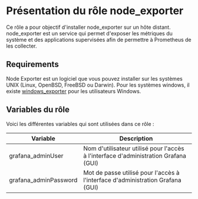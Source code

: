 Présentation du rôle node_exporter
=========

Ce rôle a pour objectif d'installer node_exporter sur un hôte distant. 
node_exporter est un service qui permet d'exposer les métriques du système et des applications supervisées afin de permettre à Prometheus de les collecter.

Requirements
------------

Node Exporter est un logiciel que vous pouvez installer sur les systèmes UNIX (Linux, OpenBSD, FreeBSD ou Darwin). Pour les systèmes windows, il existe [windows_exporter](https://github.com/prometheus-community/windows_exporter) pour les utilisateurs Windows.

Variables du rôle
--------------

Voici les différentes variables qui sont utilisées dans ce rôle : 

| Variable  | Description |
| --- | --- |
| grafana_adminUser  | Nom d'utilisateur utilisé pour l'accès à l'interface d'administration Grafana (GUI)  |
| grafana_adminPassword  | Mot de passe utilisé pour l'accès à l'interface d'administration Grafana (GUI)  |
